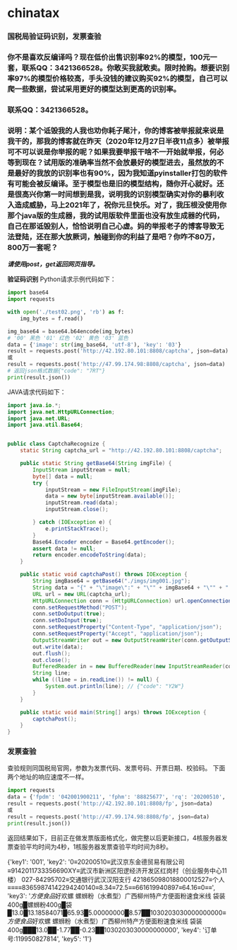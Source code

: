 # chinatax
### 国税局验证码识别，发票查验
### 你不是喜欢反编译吗？现在低价出售识别率92%的模型，100元一套，联系QQ：3421366528。你敢买我就敢卖。限时抢购。想要识别率97%的模型价格较高，手头没钱的建议购买92%的模型，自己可以爬一些数据，尝试采用更好的模型达到更高的识别率。

### 联系QQ：3421366528。
### 说明：某个诋毁我的人我也劝你耗子尾汁，你的博客被举报就来说是我干的，那我的博客就在昨天（2020年12月27日半夜11点多）被举报可不可以说是你举报的呢？如果我要举报干啥不一开始就举报，何必等到现在？试用版的准确率当然不会放最好的模型进去，虽然放的不是最好的我放的识别率也有90%，因为我知道pyinstaller打包的软件有可能会被反编译。至于模型也是旧的模型结构，随你开心就好。还是很高兴你第一时间想到是我，说明我的识别模型确实对你的暴利收入造成威胁，马上2021年了，祝你元旦快乐。对了，我压根没使用你那个java版的生成器，我的试用版软件里面也没有放生成器的代码，自己在那诋毁别人，恰恰说明自己心虚。妈的举报老子的博客导致无法登陆，还在那大放厥词，触碰到你的利益了是吧？你咋不80万，800万一套呢？

***请使用post，get返回网页指导。***

**验证码识别**
Python请求示例代码如下：
```python
import base64
import requests

with open('./test02.png', 'rb') as f:
    img_bytes = f.read()

img_base64 = base64.b64encode(img_bytes)
# '00' 黑色 '01' 红色 '02' 黄色 '03' 蓝色
data = {'image': str(img_base64, 'utf-8'), 'key': '03'}
result = requests.post('http://42.192.80.101:8808/captcha', json=data)
或
result = requests.post('http://47.99.174.98:8808/captcha', json=data)
# 返回json格式数据{"code": "7RT"}
print(result.json())
```


JAVA请求代码如下：
```java
import java.io.*;
import java.net.HttpURLConnection;
import java.net.URL;
import java.util.Base64;


public class CaptchaRecognize {
    static String captcha_url = "http://42.192.80.101:8808/captcha";

    public static String getBase64(String imgFile) {
        InputStream inputStream = null;
        byte[] data = null;
        try {
            inputStream = new FileInputStream(imgFile);
            data = new byte[inputStream.available()];
            inputStream.read(data);
            inputStream.close();

        } catch (IOException e) {
            e.printStackTrace();
        }
        Base64.Encoder encoder = Base64.getEncoder();
        assert data != null;
        return encoder.encodeToString(data);
    }

    public static void captchaPost() throws IOException {
        String imgBase64 = getBase64("./imgs/img001.jpg");
        String data = "{" + "\"image\":" + "\"" + imgBase64 + "\"" + "," + "\"key\":" + "\"03\"" + "}";
        URL url = new URL(captcha_url);
        HttpURLConnection conn = (HttpURLConnection) url.openConnection();
        conn.setRequestMethod("POST");
        conn.setDoOutput(true);
        conn.setDoInput(true);
        conn.setRequestProperty("Content-Type", "application/json");
        conn.setRequestProperty("Accept", "application/json");
        OutputStreamWriter out = new OutputStreamWriter(conn.getOutputStream());
        out.write(data);
        out.flush();
        out.close();
        BufferedReader in = new BufferedReader(new InputStreamReader(conn.getInputStream(), "UTF-8"));
        String line;
        while ((line = in.readLine()) != null) {
            System.out.println(line); // {"code": "Y2W"}
        }
    }

    public static void main(String[] args) throws IOException {
        captchaPost();
    }
}

```


### 发票查验
查验规则同国税局官网，参数为发票代码、发票号码、开票日期、校验码。
下面两个地址的响应速度不一样。
```python
import requests
data = {'fpdm': '042001900211', 'fphm': '88825677', 'rq': '20200510', 'jym': '240140'}
result = requests.post('http://42.192.80.101:8808/fp', json=data)
或
result = requests.post('http://47.99.174.98:8808/fp', json=data)
print(result.json())
```
返回结果如下，目前正在做发票版面格式化，做完整以后更新接口，4核服务器发票查验平均时间为4秒，1核服务器发票查验平均时间为8秒。

{'key1': '001', 'key2': '0≡20200510≡武汉京东金德贸易有限公司≡9142011733356690XY≡武汉市新洲区阳逻经济开发区红岗村（创业服务中心11楼） 027-84295702≡交通银行武汉汉阳支行 421865098018800012527≡个人≡≡≡≡83659874142294240140≡8.34≡72.5≡≡661619940897≡64.16≡0≡≡', 'key3': '*方便食品*好欢螺 螺蛳粉（水煮型）广西柳州特产方便面粉速食米线 袋装400g█螺蛳粉400g█袋█13.0█13.18584071█65.93█5.00000000█8.57██1030203030000000000≡*方便食品*好欢螺 螺蛳粉（水煮型）广西柳州特产方便面粉速食米线 袋装400g███13.0██-1.77██-0.23██1030203030000000000', 'key4': '订单号:119950827814', 'key5': '1'}
